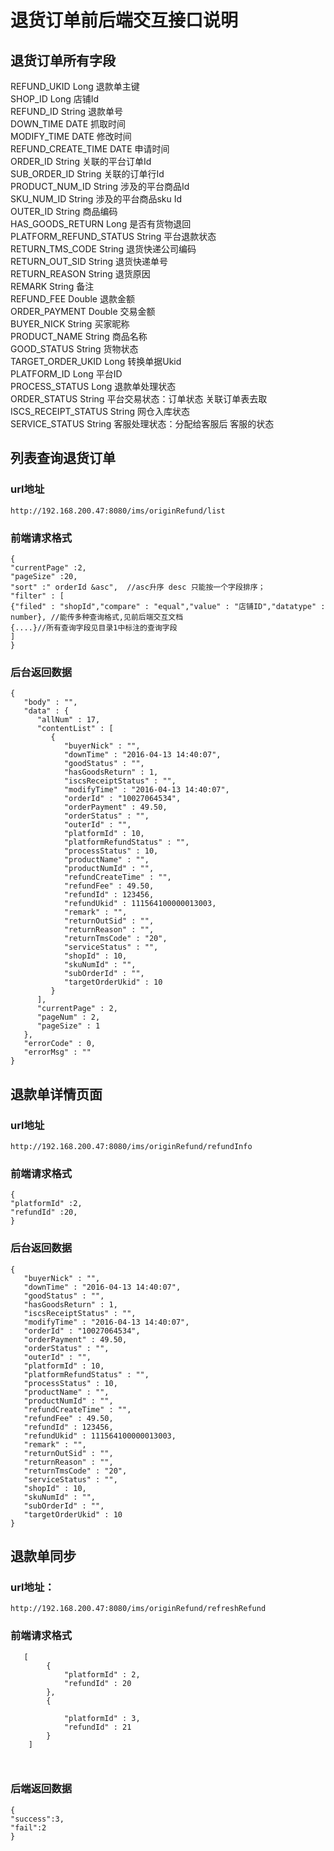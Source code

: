 # 退货订单前后端交互接口说明

## 退货订单所有字段

REFUND_UKID	Long	退款单主键  
SHOP_ID	Long	店铺Id  
REFUND_ID	String	退款单号  
DOWN_TIME	DATE	抓取时间  
MODIFY_TIME	DATE	修改时间  
REFUND_CREATE_TIME	DATE	申请时间  
ORDER_ID	String	关联的平台订单Id  
SUB_ORDER_ID	String	关联的订单行Id  
PRODUCT_NUM_ID	String	涉及的平台商品Id  
SKU_NUM_ID	String	涉及的平台商品sku Id  
OUTER_ID	String	商品编码  
HAS_GOODS_RETURN	Long	是否有货物退回  
PLATFORM_REFUND_STATUS	String	平台退款状态  
RETURN_TMS_CODE	String	退货快递公司编码  
RETURN_OUT_SID	String	退货快递单号  
RETURN_REASON	String	退货原因  
REMARK	String	备注  
REFUND_FEE	Double	退款金额  
ORDER_PAYMENT	Double	交易金额  
BUYER_NICK	String	买家昵称  
PRODUCT_NAME	String	商品名称  
GOOD_STATUS	String	货物状态  
TARGET_ORDER_UKID	Long	转换单据Ukid  
PLATFORM_ID	Long	平台ID  
PROCESS_STATUS	Long	退款单处理状态  
ORDER_STATUS	String	平台交易状态：订单状态 关联订单表去取  
ISCS_RECEIPT_STATUS	String	网仓入库状态  
SERVICE_STATUS	String	客服处理状态：分配给客服后 客服的状态  

## 列表查询退货订单

### url地址

```
http://192.168.200.47:8080/ims/originRefund/list

```

### 前端请求格式

```
{
"currentPage" :2,
"pageSize" :20,
"sort" :" orderId &asc",  //asc升序 desc 只能按一个字段排序；
"filter" : [
{"filed" : "shopId","compare" : "equal","value" : "店铺ID","datatype" : number}, //能传多种查询格式,见前后端交互文档
{....}//所有查询字段见目录1中标注的查询字段
]
}
```

### 后台返回数据

```
{
   "body" : "",
   "data" : {
      "allNum" : 17,
      "contentList" : [
         {
            "buyerNick" : "",
            "downTime" : "2016-04-13 14:40:07",
            "goodStatus" : "",
            "hasGoodsReturn" : 1,
            "iscsReceiptStatus" : "",
            "modifyTime" : "2016-04-13 14:40:07",
            "orderId" : "10027064534",
            "orderPayment" : 49.50,
            "orderStatus" : "",
            "outerId" : "",
            "platformId" : 10,
            "platformRefundStatus" : "",
            "processStatus" : 10,
            "productName" : "",
            "productNumId" : "",
            "refundCreateTime" : "",
            "refundFee" : 49.50,
            "refundId" : 123456,
            "refundUkid" : 111564100000013003,
            "remark" : "",
            "returnOutSid" : "",
            "returnReason" : "",
            "returnTmsCode" : "20",
            "serviceStatus" : "",
            "shopId" : 10,
            "skuNumId" : "",
            "subOrderId" : "",
            "targetOrderUkid" : 10
         }
      ],
      "currentPage" : 2,
      "pageNum" : 2,
      "pageSize" : 1
   },
   "errorCode" : 0,
   "errorMsg" : ""
}

```


## 退款单详情页面

### url地址

```
http://192.168.200.47:8080/ims/originRefund/refundInfo

```

### 前端请求格式

```
{
"platformId" :2,
"refundId" :20,
}

```

### 后台返回数据

```
{
   "buyerNick" : "",
   "downTime" : "2016-04-13 14:40:07",
   "goodStatus" : "",
   "hasGoodsReturn" : 1,
   "iscsReceiptStatus" : "",
   "modifyTime" : "2016-04-13 14:40:07",
   "orderId" : "10027064534",
   "orderPayment" : 49.50,
   "orderStatus" : "",
   "outerId" : "",
   "platformId" : 10,
   "platformRefundStatus" : "",
   "processStatus" : 10,
   "productName" : "",
   "productNumId" : "",
   "refundCreateTime" : "",
   "refundFee" : 49.50,
   "refundId" : 123456,
   "refundUkid" : 111564100000013003,
   "remark" : "",
   "returnOutSid" : "",
   "returnReason" : "",
   "returnTmsCode" : "20",
   "serviceStatus" : "",
   "shopId" : 10,
   "skuNumId" : "",
   "subOrderId" : "",
   "targetOrderUkid" : 10
}

```

## 退款单同步

### url地址：

```
http://192.168.200.47:8080/ims/originRefund/refreshRefund

```

### 前端请求格式

```
   [
        {
            "platformId" : 2,
            "refundId" : 20
        },
        {

            "platformId" : 3,
            "refundId" : 21
        }
    ]



```

### 后端返回数据

```
{
"success":3,
"fail":2
}

```